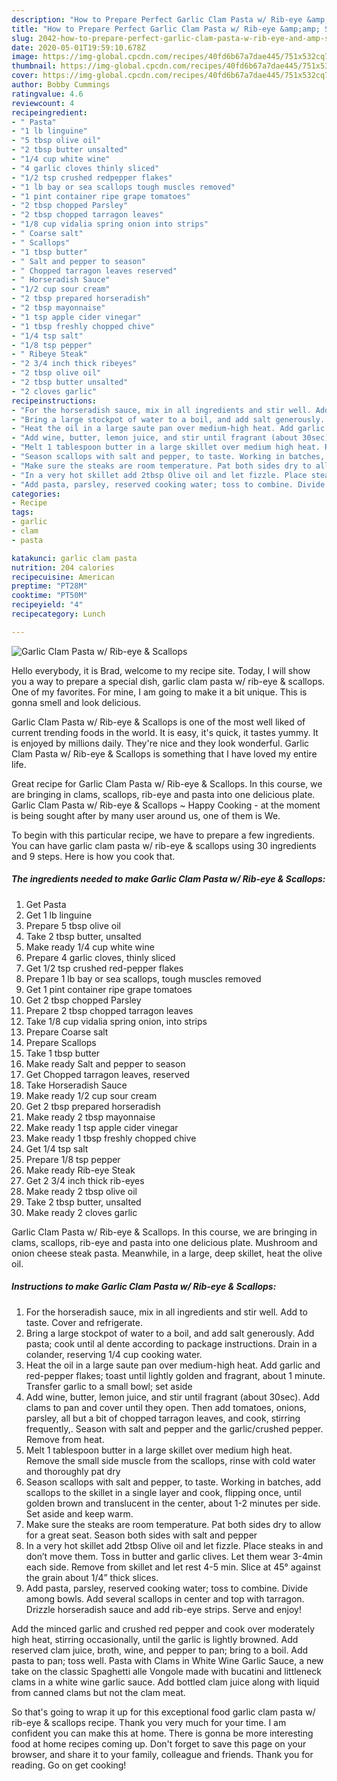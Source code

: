 ```yaml
---
description: "How to Prepare Perfect Garlic Clam Pasta w/ Rib-eye &amp;amp; Scallops"
title: "How to Prepare Perfect Garlic Clam Pasta w/ Rib-eye &amp;amp; Scallops"
slug: 2042-how-to-prepare-perfect-garlic-clam-pasta-w-rib-eye-and-amp-scallops
date: 2020-05-01T19:59:10.678Z
image: https://img-global.cpcdn.com/recipes/40fd6b67a7dae445/751x532cq70/garlic-clam-pasta-w-rib-eye-scallops-recipe-main-photo.jpg
thumbnail: https://img-global.cpcdn.com/recipes/40fd6b67a7dae445/751x532cq70/garlic-clam-pasta-w-rib-eye-scallops-recipe-main-photo.jpg
cover: https://img-global.cpcdn.com/recipes/40fd6b67a7dae445/751x532cq70/garlic-clam-pasta-w-rib-eye-scallops-recipe-main-photo.jpg
author: Bobby Cummings
ratingvalue: 4.6
reviewcount: 4
recipeingredient:
- " Pasta"
- "1 lb linguine"
- "5 tbsp olive oil"
- "2 tbsp butter unsalted"
- "1/4 cup white wine"
- "4 garlic cloves thinly sliced"
- "1/2 tsp crushed redpepper flakes"
- "1 lb bay or sea scallops tough muscles removed"
- "1 pint container ripe grape tomatoes"
- "2 tbsp chopped Parsley"
- "2 tbsp chopped tarragon leaves"
- "1/8 cup vidalia spring onion into strips"
- " Coarse salt"
- " Scallops"
- "1 tbsp butter"
- " Salt and pepper to season"
- " Chopped tarragon leaves reserved"
- " Horseradish Sauce"
- "1/2 cup sour cream"
- "2 tbsp prepared horseradish"
- "2 tbsp mayonnaise"
- "1 tsp apple cider vinegar"
- "1 tbsp freshly chopped chive"
- "1/4 tsp salt"
- "1/8 tsp pepper"
- " Ribeye Steak"
- "2 3/4 inch thick ribeyes"
- "2 tbsp olive oil"
- "2 tbsp butter unsalted"
- "2 cloves garlic"
recipeinstructions:
- "For the horseradish sauce, mix in all ingredients and stir well. Add to taste. Cover and refrigerate."
- "Bring a large stockpot of water to a boil, and add salt generously. Add pasta; cook until al dente according to package instructions. Drain in a colander, reserving 1/4 cup cooking water."
- "Heat the oil in a large saute pan over medium-high heat. Add garlic and red-pepper flakes; toast until lightly golden and fragrant, about 1 minute. Transfer garlic to a small bowl; set aside"
- "Add wine, butter, lemon juice, and stir until fragrant (about 30sec). Add clams to pan and cover until they open. Then add tomatoes, onions, parsley, all but a bit of chopped tarragon leaves, and cook, stirring frequently,. Season with salt and pepper and the garlic/crushed pepper. Remove from heat."
- "Melt 1 tablespoon butter in a large skillet over medium high heat. Remove the small side muscle from the scallops, rinse with cold water and thoroughly pat dry"
- "Season scallops with salt and pepper, to taste. Working in batches, add scallops to the skillet in a single layer and cook, flipping once, until golden brown and translucent in the center, about 1-2 minutes per side. Set aside and keep warm."
- "Make sure the steaks are room temperature. Pat both sides dry to allow for a great seat. Season both sides with salt and pepper"
- "In a very hot skillet add 2tbsp Olive oil and let fizzle. Place steaks in and don’t move them. Toss in butter and garlic clives. Let them wear 3-4min each side. Remove from skillet and let rest 4-5 min. Slice at 45° against the grain about 1/4” thick slices."
- "Add pasta, parsley, reserved cooking water; toss to combine. Divide among bowls. Add several scallops in center and top with tarragon. Drizzle horseradish sauce and add rib-eye strips. Serve and enjoy!"
categories:
- Recipe
tags:
- garlic
- clam
- pasta

katakunci: garlic clam pasta 
nutrition: 204 calories
recipecuisine: American
preptime: "PT28M"
cooktime: "PT50M"
recipeyield: "4"
recipecategory: Lunch

---
```



![Garlic Clam Pasta w/ Rib-eye &amp; Scallops](https://img-global.cpcdn.com/recipes/40fd6b67a7dae445/751x532cq70/garlic-clam-pasta-w-rib-eye-scallops-recipe-main-photo.jpg)

Hello everybody, it is Brad, welcome to my recipe site. Today, I will show you a way to prepare a special dish, garlic clam pasta w/ rib-eye &amp; scallops. One of my favorites. For mine, I am going to make it a bit unique. This is gonna smell and look delicious.

Garlic Clam Pasta w/ Rib-eye &amp; Scallops is one of the most well liked of current trending foods in the world. It is easy, it's quick, it tastes yummy. It is enjoyed by millions daily. They're nice and they look wonderful. Garlic Clam Pasta w/ Rib-eye &amp; Scallops is something that I have loved my entire life.

Great recipe for Garlic Clam Pasta w/ Rib-eye &amp; Scallops. In this course, we are bringing in clams, scallops, rib-eye and pasta into one delicious plate. Garlic Clam Pasta w/ Rib-eye &amp; Scallops ~ Happy Cooking - at the moment is being sought after by many user around us, one of them is We.


To begin with this particular recipe, we have to prepare a few ingredients. You can have garlic clam pasta w/ rib-eye &amp; scallops using 30 ingredients and 9 steps. Here is how you cook that.

<!--inarticleads1-->

##### The ingredients needed to make Garlic Clam Pasta w/ Rib-eye &amp; Scallops:

1. Get  Pasta
1. Get 1 lb linguine
1. Prepare 5 tbsp olive oil
1. Take 2 tbsp butter, unsalted
1. Make ready 1/4 cup white wine
1. Prepare 4 garlic cloves, thinly sliced
1. Get 1/2 tsp crushed red-pepper flakes
1. Prepare 1 lb bay or sea scallops, tough muscles removed
1. Get 1 pint container ripe grape tomatoes
1. Get 2 tbsp chopped Parsley
1. Prepare 2 tbsp chopped tarragon leaves
1. Take 1/8 cup vidalia spring onion, into strips
1. Prepare  Coarse salt
1. Prepare  Scallops
1. Take 1 tbsp butter
1. Make ready  Salt and pepper to season
1. Get  Chopped tarragon leaves, reserved
1. Take  Horseradish Sauce
1. Make ready 1/2 cup sour cream
1. Get 2 tbsp prepared horseradish
1. Make ready 2 tbsp mayonnaise
1. Make ready 1 tsp apple cider vinegar
1. Make ready 1 tbsp freshly chopped chive
1. Get 1/4 tsp salt
1. Prepare 1/8 tsp pepper
1. Make ready  Rib-eye Steak
1. Get 2 3/4 inch thick rib-eyes
1. Make ready 2 tbsp olive oil
1. Take 2 tbsp butter, unsalted
1. Make ready 2 cloves garlic


Garlic Clam Pasta w/ Rib-eye &amp; Scallops. In this course, we are bringing in clams, scallops, rib-eye and pasta into one delicious plate. Mushroom and onion cheese steak pasta. Meanwhile, in a large, deep skillet, heat the olive oil. 

<!--inarticleads2-->

##### Instructions to make Garlic Clam Pasta w/ Rib-eye &amp; Scallops:

1. For the horseradish sauce, mix in all ingredients and stir well. Add to taste. Cover and refrigerate.
1. Bring a large stockpot of water to a boil, and add salt generously. Add pasta; cook until al dente according to package instructions. Drain in a colander, reserving 1/4 cup cooking water.
1. Heat the oil in a large saute pan over medium-high heat. Add garlic and red-pepper flakes; toast until lightly golden and fragrant, about 1 minute. Transfer garlic to a small bowl; set aside
1. Add wine, butter, lemon juice, and stir until fragrant (about 30sec). Add clams to pan and cover until they open. Then add tomatoes, onions, parsley, all but a bit of chopped tarragon leaves, and cook, stirring frequently,. Season with salt and pepper and the garlic/crushed pepper. Remove from heat.
1. Melt 1 tablespoon butter in a large skillet over medium high heat. Remove the small side muscle from the scallops, rinse with cold water and thoroughly pat dry
1. Season scallops with salt and pepper, to taste. Working in batches, add scallops to the skillet in a single layer and cook, flipping once, until golden brown and translucent in the center, about 1-2 minutes per side. Set aside and keep warm.
1. Make sure the steaks are room temperature. Pat both sides dry to allow for a great seat. Season both sides with salt and pepper
1. In a very hot skillet add 2tbsp Olive oil and let fizzle. Place steaks in and don’t move them. Toss in butter and garlic clives. Let them wear 3-4min each side. Remove from skillet and let rest 4-5 min. Slice at 45° against the grain about 1/4” thick slices.
1. Add pasta, parsley, reserved cooking water; toss to combine. Divide among bowls. Add several scallops in center and top with tarragon. Drizzle horseradish sauce and add rib-eye strips. Serve and enjoy!


Add the minced garlic and crushed red pepper and cook over moderately high heat, stirring occasionally, until the garlic is lightly browned. Add reserved clam juice, broth, wine, and pepper to pan; bring to a boil. Add pasta to pan; toss well. Pasta with Clams in White Wine Garlic Sauce, a new take on the classic Spaghetti alle Vongole made with bucatini and littleneck clams in a white wine garlic sauce. Add bottled clam juice along with liquid from canned clams but not the clam meat. 

So that's going to wrap it up for this exceptional food garlic clam pasta w/ rib-eye &amp; scallops recipe. Thank you very much for your time. I am confident you can make this at home. There is gonna be more interesting food at home recipes coming up. Don't forget to save this page on your browser, and share it to your family, colleague and friends. Thank you for reading. Go on get cooking!
